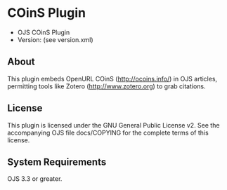 # COinS Plugin

- OJS COinS Plugin
- Version: (see version.xml)

About
-----
This plugin embeds OpenURL COinS (http://ocoins.info/) in OJS articles,
permitting tools like Zotero (http://www.zotero.org) to grab citations.

License
-------
This plugin is licensed under the GNU General Public License v2. See the
accompanying OJS file docs/COPYING for the complete terms of this license.

System Requirements
-------------------
OJS 3.3 or greater.
